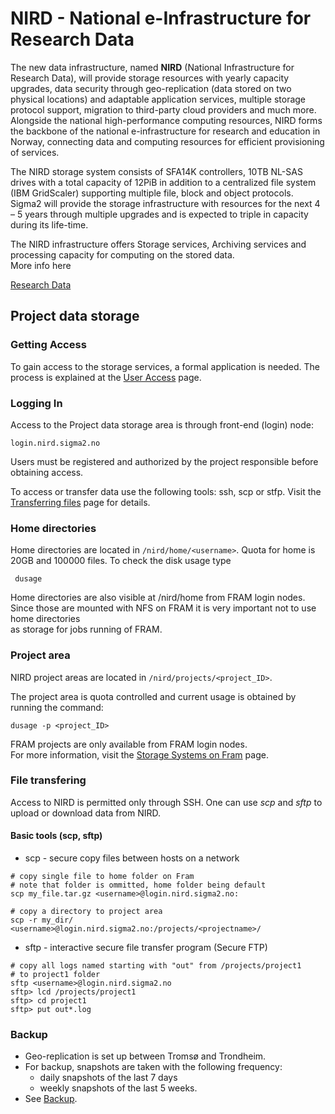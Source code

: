 # NIRD - National e-Infrastructure for Research Data

The new data infrastructure, named **NIRD** (National Infrastructure for Research Data),
will provide storage resources with yearly capacity upgrades, data security
through geo-replication (data stored on two physical locations) and adaptable
application services, multiple storage protocol support, migration to third-party
cloud providers and much more. Alongside the national high-performance computing
resources, NIRD forms the backbone of the national e-infrastructure for research
and education in Norway, connecting data and computing resources for efficient
provisioning of services.

The NIRD storage system consists of SFA14K controllers, 10TB NL-SAS drives with
a total capacity of 12PiB in addition to a centralized file system
(IBM GridScaler) supporting multiple file, block and object protocols. Sigma2
will provide the storage infrastructure with resources for the next 4 – 5 years
through multiple upgrades and is expected to triple in capacity during its life-time.

The NIRD infrastructure offers Storage services, Archiving services and  processing capacity for computing on the stored data.  
More info here

[Research Data](https://www.sigma2.no/content/data-storage)


## Project data storage

### Getting Access

To gain access to the storage services, a formal application is needed. The process
is explained at the [User Access](https://www.sigma2.no/node/36) page.

### Logging In

Access to the Project data storage area is through front-end (login) node:

    login.nird.sigma2.no
    
Users must be registered and authorized by the project responsible before obtaining access.

To access or transfer data use the following tools: ssh, scp or stfp. Visit the [Transferring files](https://documentation.sigma2.no/storage/file-transfering.html) page for details.


### Home directories

Home directories are located in `/nird/home/<username>`.
Quota for home is 20GB and 100000 files. To check the disk usage type

     dusage
     
Home directories are also visible at /nird/home from FRAM login nodes.   
Since those are mounted with NFS on FRAM it is very important not to use home directories   
as storage for jobs running of FRAM.

### Project area

NIRD project areas are located in `/nird/projects/<project_ID>`.

The project area is quota controlled and current usage is obtained by running the command:

    dusage -p <project_ID>

FRAM projects are only available from FRAM login nodes.   
For more information, visit the [Storage Systems on Fram](storagesystems.md) page.



### File transfering
Access to NIRD is permitted only through SSH.
One can use *scp* and *sftp* to upload or download data from NIRD.

#### Basic tools (scp, sftp)

* scp - secure copy files between hosts on a network

```
# copy single file to home folder on Fram
# note that folder is ommitted, home folder being default
scp my_file.tar.gz <username>@login.nird.sigma2.no:

# copy a directory to project area
scp -r my_dir/ <username>@login.nird.sigma2.no:/projects/<projectname>/
```

* sftp - interactive secure file transfer program (Secure FTP)

```
# copy all logs named starting with "out" from /projects/project1
# to project1 folder
sftp <username>@login.nird.sigma2.no
sftp> lcd /projects/project1
sftp> cd project1
sftp> put out*.log
```

### Backup

* Geo-replication is set up between Tromsø and Trondheim.
* For backup, snapshots are taken with the following frequency:
    * daily snapshots of the last 7 days
    * weekly snapshots of the last 5 weeks. 
* See [Backup](backup.md).


